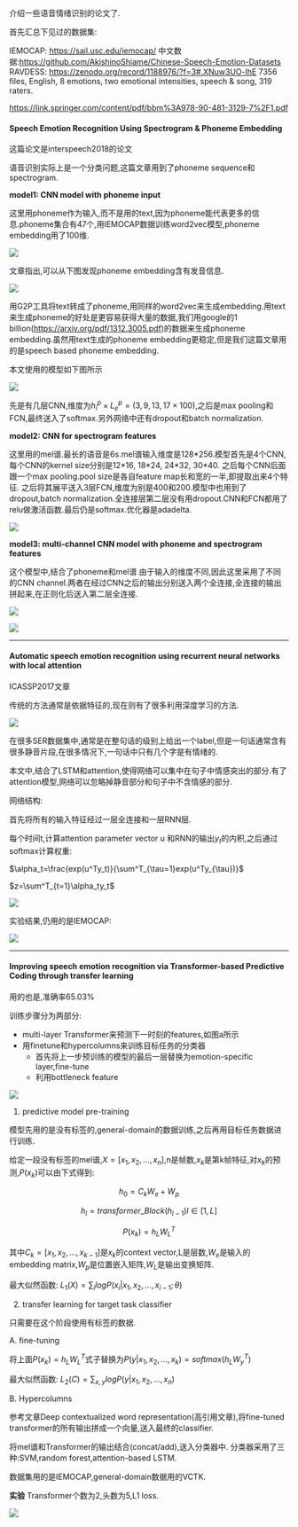 介绍一些语音情绪识别的论文了.

首先汇总下见过的数据集:

IEMOCAP: https://sail.usc.edu/iemocap/
中文数据:https://github.com/AkishinoShiame/Chinese-Speech-Emotion-Datasets
RAVDESS: https://zenodo.org/record/1188976/?f=3#.XNuw3UO-lhE 7356 files, English, 8 emotions, two emotional intensities, speech & song, 319 raters. 

https://link.springer.com/content/pdf/bbm%3A978-90-481-3129-7%2F1.pdf

#### Speech Emotion Recognition Using Spectrogram & Phoneme Embedding

这篇论文是interspeech2018的论文

语音识别实际上是一个分类问题,这篇文章用到了phoneme sequence和spectrogram.

**model1: CNN model with phoneme input**

这里用phoneme作为输入,而不是用的text,因为phoneme能代表更多的信息.phoneme集合有47个,用IEMOCAP数据训练word2vec模型,phoneme embedding用了100维.

![](/papers/tts/44.png)

文章指出,可以从下图发现phoneme embedding含有发音信息.

![](/papers/tts/45.png)

用G2P工具将text转成了phoneme,用同样的word2vec来生成embedding.用text来生成phoneme的好处是更容易获得大量的数据,我们用google的1 billion(https://arxiv.org/pdf/1312.3005.pdf)的数据来生成phoneme embedding.虽然用text生成的phoneme embedding更稳定,但是我们这篇文章用的是speech based phoneme embedding.

本文使用的模型如下图所示

![](/papers/tts/46.png)

先是有几层CNN,维度为$h^p_i\times L^p_e=(3,9,13,17\times100)$,之后是max pooling和FCN,最终送入了softmax.另外网络中还有dropout和batch normalization.

**model2: CNN for spectrogram features**

这里用的mel谱.最长的语音是6s.mel谱输入维度是128\*256.模型首先是4个CNN,每个CNN的kernel size分别是12\*16, 18\*24, 24\*32, 30\*40. 之后每个CNN后面跟一个max pooling.pool size是各自feature map长和宽的一半,即提取出来4个特征. 之后将其展平送入3层FCN,维度为别是400和200.模型中也用到了dropout,batch normalization.全连接层第二层没有用dropout.CNN和FCN都用了relu做激活函数.最后仍是softmax.优化器是adadelta.

![](/papers/tts/47.png)

**model3: multi-channel CNN model with phoneme and spectrogram features**

这个模型中,结合了phoneme和mel谱.由于输入的维度不同,因此这里采用了不同的CNN channel.两者在经过CNN之后的输出分别送入两个全连接,全连接的输出拼起来,在正则化后送入第二层全连接.

![](/papers/tts/48.png)

![](/papers/tts/49.png)



----

#### Automatic speech emotion recognition using recurrent neural networks with local attention

ICASSP2017文章

传统的方法通常是依据特征的,现在则有了很多利用深度学习的方法.

![](/papers/tts/50.png)

在很多SER数据集中,通常是在整句话的级别上给出一个label,但是一句话通常含有很多静音片段,在很多情况下,一句话中只有几个字是有情绪的.

本文中,结合了LSTM和attention,使得网络可以集中在句子中情感突出的部分.有了attention模型,网络可以忽略掉静音部分和句子中不含情感的部分.


网络结构:

首先将所有的输入特征经过一层全连接和一层RNN层.

每个时间t,计算attention parameter vector u 和RNN的输出$y_t$的内积,之后通过softmax计算权重:

$\alpha_t=\frac{exp(u^Ty_t)}{\sum^T_{\tau=1}exp(u^Ty_{\tau})}$

$z=\sum^T_{t=1}\alpha_ty_t$



![](/papers/tts/51.png)


实验结果,仍用的是IEMOCAP:

![](/papers/tts/52.png)

----
#### Improving speech emotion recognition via Transformer-based Predictive Coding through transfer learning

用的也是,准确率65.03%

训练步骤分为两部分:
- multi-layer Transformer来预测下一时刻的features,如图a所示
- 用finetune和hypercolumns来训练目标任务的分类器
    - 首先将上一步预训练的模型的最后一层替换为emotion-specific layer,fine-tune
    - 利用bottleneck feature

![](/papers/tts/53.png)

1. predictive model pre-training

模型先用的是没有标签的,general-domain的数据训练,之后再用目标任务数据进行训练.

给定一段没有标签的mel谱,$X=[x_1, x_2, ...,x_n]$,n是帧数,$x_k$是第k帧特征,对$x_k$的预测,$P(x_k)$可以由下式得到:

$$h_0=C_kW_e+W_p$$

$$h_l=transformer\_Block(h_{l-1})  l\in [1,L]$$

$$P(x_k)=h_LW^T_L$$

其中$C_k=[x_1,x_2,...,x_{k-1}]$是$x_k$的context vector,L是层数,$W_e$是输入的embedding matrix,$W_p$是位置嵌入矩阵,$W_L$是输出变换矩阵.

最大似然函数: $L_1(X)=\sum_ilogP(x_i|x_1,x_2,...,x_{i-1};\theta)$

2. transfer learning for target task classifier

只需要在这个阶段使用有标签的数据.

A. fine-tuning

将上面$P(x_k)=h_LW^T_L$式子替换为$P(y|x_1,x_2,...,x_k)=softmax(h_LW^T_y)$

最大似然函数: $L_2(C)=\sum_{x,y}logP(y|x_1,x_2,...,x_n)$

B. Hypercolumns

参考文章Deep contextualized word representation(高引用文章),将fine-tuned transformer的所有输出拼成一个向量,送入最终的classifier.

将mel谱和Transformer的输出结合(concat/add),送入分类器中.
分类器采用了三种:SVM,random forest,attention-based LSTM.

数据集用的是IEMOCAP,general-domain数据用的VCTK.


**实验**
Transformer个数为2,头数为5,L1 loss.

![](/papers/tts/54.png)
